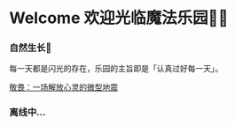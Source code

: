 # Welcome 欢迎光临魔法乐园🧚‍♀️


### 自然生长🌲

每一天都是闪光的存在，乐园的主旨即是「认真过好每一天」。

[敬畏：一场解放心灵的微型地震](asaweiya.GitHub.io/Awe-nature-2022-02)


### 离线中...
